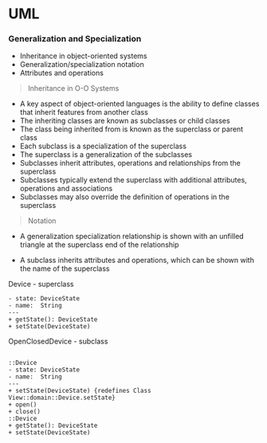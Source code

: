 # UML


### Generalization and Specialization

- Inheritance in object-oriented systems
- Generalization/specialization notation
- Attributes and operations

> Inheritance in O-O Systems

- A key aspect of object-oriented languages is the ability to define classes that inherit features from another class
- The inheriting classes are known as subclasses or child classes
- The class being inherited from is known as the superclass or parent class
- Each subclass is a specialization of the superclass
- The superclass is a generalization of the subclasses
- Subclasses inherit attributes, operations and relationships from the superclass
- Subclasses typically extend the superclass with additional attributes, operations and associations
- Subclasses may also override the definition of operations in the superclass

> Notation

- A generalization specialization relationship is shown with an unfilled triangle at the superclass end of the relationship

- A subclass inherits attributes and operations, which can be shown with the name of the superclass


Device - superclass

```
- state: DeviceState
- name:  String
---
+ getState(): DeviceState
+ setState(DeviceState)
```

OpenClosedDevice - subclass

```

::Device
- state: DeviceState
- name:  String
---
+ setState(DeviceState) {redefines Class View::domain::Device.setState}
+ open()
+ close()
::Device
+ getState(): DeviceState
+ setState(DeviceState)
```
